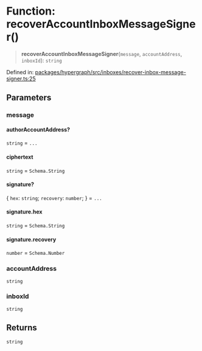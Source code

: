 # Function: recoverAccountInboxMessageSigner()

> **recoverAccountInboxMessageSigner**(`message`, `accountAddress`, `inboxId`): `string`

Defined in: [packages/hypergraph/src/inboxes/recover-inbox-message-signer.ts:25](https://github.com/hashirpm/hypergraph/blob/ab4ea1cdb9430798142e0d735aac9d31c2cf0ae0/packages/hypergraph/src/inboxes/recover-inbox-message-signer.ts#L25)

## Parameters

### message

#### authorAccountAddress?

`string` = `...`

#### ciphertext

`string` = `Schema.String`

#### signature?

\{ `hex`: `string`; `recovery`: `number`; \} = `...`

#### signature.hex

`string` = `Schema.String`

#### signature.recovery

`number` = `Schema.Number`

### accountAddress

`string`

### inboxId

`string`

## Returns

`string`
